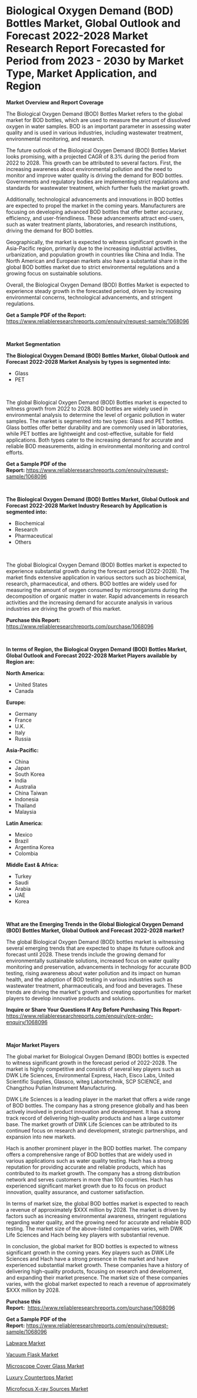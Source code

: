 <p><h1>Biological Oxygen Demand (BOD) Bottles Market, Global Outlook and Forecast 2022-2028 Market Research Report Forecasted for Period from 2023 -  2030 by Market Type, Market Application, and Region</h1></p><p><strong>Market Overview and Report Coverage</strong></p>
<p><p>The Biological Oxygen Demand (BOD) Bottles Market refers to the global market for BOD bottles, which are used to measure the amount of dissolved oxygen in water samples. BOD is an important parameter in assessing water quality and is used in various industries, including wastewater treatment, environmental monitoring, and research.</p><p>The future outlook of the Biological Oxygen Demand (BOD) Bottles Market looks promising, with a projected CAGR of 8.3% during the period from 2022 to 2028. This growth can be attributed to several factors. First, the increasing awareness about environmental pollution and the need to monitor and improve water quality is driving the demand for BOD bottles. Governments and regulatory bodies are implementing strict regulations and standards for wastewater treatment, which further fuels the market growth.</p><p>Additionally, technological advancements and innovations in BOD bottles are expected to propel the market in the coming years. Manufacturers are focusing on developing advanced BOD bottles that offer better accuracy, efficiency, and user-friendliness. These advancements attract end-users, such as water treatment plants, laboratories, and research institutions, driving the demand for BOD bottles.</p><p>Geographically, the market is expected to witness significant growth in the Asia-Pacific region, primarily due to the increasing industrial activities, urbanization, and population growth in countries like China and India. The North American and European markets also have a substantial share in the global BOD bottles market due to strict environmental regulations and a growing focus on sustainable solutions.</p><p>Overall, the Biological Oxygen Demand (BOD) Bottles Market is expected to experience steady growth in the forecasted period, driven by increasing environmental concerns, technological advancements, and stringent regulations.</p></p>
<p><strong>Get a Sample PDF of the Report:</strong> <a href="https://www.reliableresearchreports.com/enquiry/request-sample/1068096">https://www.reliableresearchreports.com/enquiry/request-sample/1068096</a></p>
<p>&nbsp;</p>
<p><strong>Market Segmentation</strong></p>
<p><strong>The Biological Oxygen Demand (BOD) Bottles Market, Global Outlook and Forecast 2022-2028 Market Analysis by types is segmented into:</strong></p>
<p><ul><li>Glass</li><li>PET</li></ul></p>
<p>&nbsp;</p>
<p><p>The global Biological Oxygen Demand (BOD) Bottles market is expected to witness growth from 2022 to 2028. BOD bottles are widely used in environmental analysis to determine the level of organic pollution in water samples. The market is segmented into two types: Glass and PET bottles. Glass bottles offer better durability and are commonly used in laboratories, while PET bottles are lightweight and cost-effective, suitable for field applications. Both types cater to the increasing demand for accurate and reliable BOD measurements, aiding in environmental monitoring and control efforts.</p></p>
<p><strong>Get a Sample PDF of the Report:</strong>&nbsp;<a href="https://www.reliableresearchreports.com/enquiry/request-sample/1068096">https://www.reliableresearchreports.com/enquiry/request-sample/1068096</a></p>
<p>&nbsp;</p>
<p><strong>The Biological Oxygen Demand (BOD) Bottles Market, Global Outlook and Forecast 2022-2028 Market Industry Research by Application is segmented into:</strong></p>
<p><ul><li>Biochemical</li><li>Research</li><li>Pharmaceutical</li><li>Others</li></ul></p>
<p>&nbsp;</p>
<p><p>The global Biological Oxygen Demand (BOD) Bottles market is expected to experience substantial growth during the forecast period (2022-2028). The market finds extensive application in various sectors such as biochemical, research, pharmaceutical, and others. BOD bottles are widely used for measuring the amount of oxygen consumed by microorganisms during the decomposition of organic matter in water. Rapid advancements in research activities and the increasing demand for accurate analysis in various industries are driving the growth of this market.</p></p>
<p><strong>Purchase this Report:</strong>&nbsp; <a href="https://www.reliableresearchreports.com/purchase/1068096">https://www.reliableresearchreports.com/purchase/1068096</a></p>
<p>&nbsp;</p>
<p><strong>In terms of Region, the Biological Oxygen Demand (BOD) Bottles Market, Global Outlook and Forecast 2022-2028 Market Players available by Region are:</strong></p>
<p>
    <p> <strong> North America: </strong>
        <ul>
            <li>United States</li>
            <li>Canada</li>
        </ul>
        </p> 
    <p> <strong> Europe: </strong>
        <ul>
            <li>Germany</li>
            <li>France</li>
            <li>U.K.</li>
            <li>Italy</li>
            <li>Russia</li>
        </ul>
        </p> 
    <p> <strong> Asia-Pacific: </strong>
        <ul>
            <li>China</li>
            <li>Japan</li>
            <li>South Korea</li>
            <li>India</li>
            <li>Australia</li>
            <li>China Taiwan</li>
            <li>Indonesia</li>
            <li>Thailand</li>
            <li>Malaysia</li>
        </ul>
        </p> 
    <p> <strong> Latin America: </strong>
        <ul>
            <li>Mexico</li>
            <li>Brazil</li>
            <li>Argentina Korea</li>
            <li>Colombia</li>
        </ul>
        </p> 
    <p> <strong> Middle East & Africa: </strong>
        <ul>
            <li>Turkey</li>
            <li>Saudi</li>
            <li>Arabia</li>
            <li>UAE</li>
            <li>Korea</li>
        </ul>
    </p>
    </p>
<p>&nbsp;</p>
<p><strong>What are the Emerging Trends in the Global Biological Oxygen Demand (BOD) Bottles Market, Global Outlook and Forecast 2022-2028 market?</strong></p>
<p><p>The global Biological Oxygen Demand (BOD) bottles market is witnessing several emerging trends that are expected to shape its future outlook and forecast until 2028. These trends include the growing demand for environmentally sustainable solutions, increased focus on water quality monitoring and preservation, advancements in technology for accurate BOD testing, rising awareness about water pollution and its impact on human health, and the adoption of BOD testing in various industries such as wastewater treatment, pharmaceuticals, and food and beverages. These trends are driving the market's growth and creating opportunities for market players to develop innovative products and solutions.</p></p>
<p><strong>Inquire or Share Your Questions If Any Before Purchasing This Report</strong>- <a href="https://www.reliableresearchreports.com/enquiry/pre-order-enquiry/1068096">https://www.reliableresearchreports.com/enquiry/pre-order-enquiry/1068096</a></p>
<p>&nbsp;</p>
<p><strong>Major Market Players</strong></p>
<p><p>The global market for Biological Oxygen Demand (BOD) bottles is expected to witness significant growth in the forecast period of 2022-2028. The market is highly competitive and consists of several key players such as DWK Life Sciences, Environmental Express, Hach, Eisco Labs, United Scientific Supplies, Glassco, witeg Labortechnik, SCP SCIENCE, and Changzhou Putian Instrument Manufacturing.</p><p>DWK Life Sciences is a leading player in the market that offers a wide range of BOD bottles. The company has a strong presence globally and has been actively involved in product innovation and development. It has a strong track record of delivering high-quality products and has a large customer base. The market growth of DWK Life Sciences can be attributed to its continued focus on research and development, strategic partnerships, and expansion into new markets.</p><p>Hach is another prominent player in the BOD bottles market. The company offers a comprehensive range of BOD bottles that are widely used in various applications such as water quality testing. Hach has a strong reputation for providing accurate and reliable products, which has contributed to its market growth. The company has a strong distribution network and serves customers in more than 100 countries. Hach has experienced significant market growth due to its focus on product innovation, quality assurance, and customer satisfaction.</p><p>In terms of market size, the global BOD bottles market is expected to reach a revenue of approximately $XXX million by 2028. The market is driven by factors such as increasing environmental awareness, stringent regulations regarding water quality, and the growing need for accurate and reliable BOD testing. The market size of the above-listed companies varies, with DWK Life Sciences and Hach being key players with substantial revenue.</p><p>In conclusion, the global market for BOD bottles is expected to witness significant growth in the coming years. Key players such as DWK Life Sciences and Hach have a strong presence in the market and have experienced substantial market growth. These companies have a history of delivering high-quality products, focusing on research and development, and expanding their market presence. The market size of these companies varies, with the global market expected to reach a revenue of approximately $XXX million by 2028.</p></p>
<p><strong>Purchase this Report:</strong>&nbsp;&nbsp;<a href="https://www.reliableresearchreports.com/purchase/1068096">https://www.reliableresearchreports.com/purchase/1068096</a></p>
<p></p>
<p><strong>Get a Sample PDF of the Report:</strong>&nbsp;<a href="https://www.reliableresearchreports.com/enquiry/request-sample/1068096">https://www.reliableresearchreports.com/enquiry/request-sample/1068096</a></p>
<p><p><a href="https://medium.com/@cruzdamore75/labware-market-size-growth-forecast-2023-2030-70b4203860fe">Labware Market</a></p><p><a href="https://medium.com/@alethaebert2013/vacuum-flask-market-size-growth-forecast-2023-2030-a9dd776783a8">Vacuum Flask Market</a></p><p><a href="https://www.reportprime.com/microscope-cover-glass-r7705">Microscope Cover Glass Market</a></p><p><a href="https://www.linkedin.com/pulse/luxury-countertops-market-size-share-global-analysis-report-whmee/">Luxury Countertops Market</a></p><p><a href="https://www.reportprime.com/microfocus-x-ray-sources-r7699">Microfocus X-ray Sources Market</a></p></p>